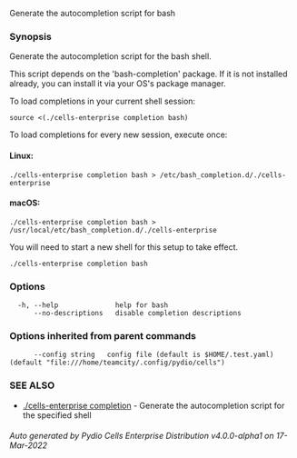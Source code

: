 Generate the autocompletion script for bash

### Synopsis

Generate the autocompletion script for the bash shell.

This script depends on the 'bash-completion' package.
If it is not installed already, you can install it via your OS's package manager.

To load completions in your current shell session:

	source <(./cells-enterprise completion bash)

To load completions for every new session, execute once:

#### Linux:

	./cells-enterprise completion bash > /etc/bash_completion.d/./cells-enterprise

#### macOS:

	./cells-enterprise completion bash > /usr/local/etc/bash_completion.d/./cells-enterprise

You will need to start a new shell for this setup to take effect.


```
./cells-enterprise completion bash
```

### Options

```
  -h, --help              help for bash
      --no-descriptions   disable completion descriptions
```

### Options inherited from parent commands

```
      --config string   config file (default is $HOME/.test.yaml) (default "file:///home/teamcity/.config/pydio/cells")
```

### SEE ALSO

* [./cells-enterprise completion](./cells-enterprise-completion)	 - Generate the autocompletion script for the specified shell

###### Auto generated by Pydio Cells Enterprise Distribution v4.0.0-alpha1 on 17-Mar-2022
